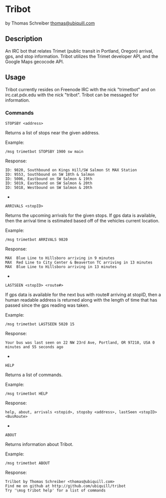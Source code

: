 # Tribot

by Thomas Schreiber <thomas@ubiquill.com>

## Description

An IRC bot that relates Trimet (public transit in Portland, Oregon) arrival,
gps, and stop information. Tribot utilizes the Trimet developer API, and the
Google Maps gecocode API.

## Usage

Tribot currently resides on Freenode IRC with the nick "trimetbot" and on 
irc.cat.pdx.edu with the nick "tribot". Tribot can be messaged for information.

### Commands

    STOPSBY <address>

Returns a list of stops near the given address.

Example:

    /msg trimetbot STOPSBY 1900 sw main

Response:

    ID: 9820, Southbound on Kings Hill/SW Salmon St MAX Station
    ID: 9553, Southbound on SW 18th & Salmon
    ID: 5006, Eastbound on SW Salmon & 19th
    ID: 5019, Eastbound on SW Salmon & 20th
    ID: 5018, Westbound on SW Salmon & 20th

-

    ARRIVALS <stopID>

Returns the upcoming arrivals for the given stops. If gps data is available,
then the arrival time is estimated based off of the vehicles current location.

Example:

    /msg trimetbot ARRIVALS 9820

Response:

    MAX  Blue Line to Hillsboro arriving in 9 minutes
    MAX  Red Line to City Center & Beaverton TC arriving in 13 minutes
    MAX  Blue Line to Hillsboro arriving in 13 minutes

-

    LASTSEEN <stopID> <route#>

If gps data is available for the next bus with route# arriving at stopID, then
a human readable address is returned along with the length of time that has
passed since the gps reading was taken.

Example:

    /msg trimetbot LASTSEEN 5020 15

Response:

    Your bus was last seen on 22 NW 23rd Ave, Portland, OR 97210, USA 0 minutes and 55 seconds ago

-

    HELP

Returns a list of commands.

Example:

    /msg trimetbot HELP

Response:

    help, about, arrivals <stopid>, stopsby <address>, lastSeen <stopID> <BusRoute>

-

    ABOUT

Returns information about Tribot.

Example:

    /msg trimetbot ABOUT

Response:

    Trilbot by Thomas Schreiber <thomas@ubiquill.com>
    Find me on github at http://github.com/ubiquill/tribot
    Try '\msg tribot help' for a list of commands
 

